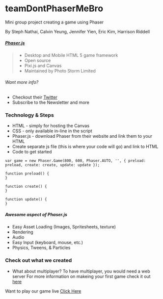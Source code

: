 # teamDontPhaserMeBro
Mini group project creating a game using Phaser

By Steph Nathai, Calvin Yeung, Jennifer Yien, Eric Kim, Harrison Riddell

##### [Phaser.js](http://phaser.io/)
> * Desktop and Mobile HTML 5 game framework
> * Open source
> * Pixi.js and Canvas
> * Maintained by Photo Storm Limited

###### Want more info?
* Checkout their [Twitter](https://twitter.com/photonstorm)
* Subscribe to the Newsletter and more

### Technology & Steps
* HTML - simply for hosting the Canvas
* CSS - only available in-line in the script
* Phaser.js - download Phaser from their website and link them to your HTML
* Create separate js file (this is where your code will go) and link to HTML
* Code to get started

```
var game = new Phaser.Game(800, 600, Phaser.AUTO, '', { preload: preload, create: create, update: update });

function preload() {
}

function create() {
}

function update() {
}
```

##### Awesome aspect of Phaser.js
* Easy Asset Loading (Images, Spritesheets, texture)
* Rendering
* Audio
* Easy Input (keyboard, mouse, etc.)
* Physics, Tweens, & Particles

### Check out what we created

* What about multiplayer?
To have multiplayer, you would need a web server
For more information on makeing your first game check it out [here](http://phaser.io/tutorials/making-your-first-phaser-game)

Want to play our game live [Click Here](http://calvinyeung.github.io/teamDontPhaserMeBro/)
